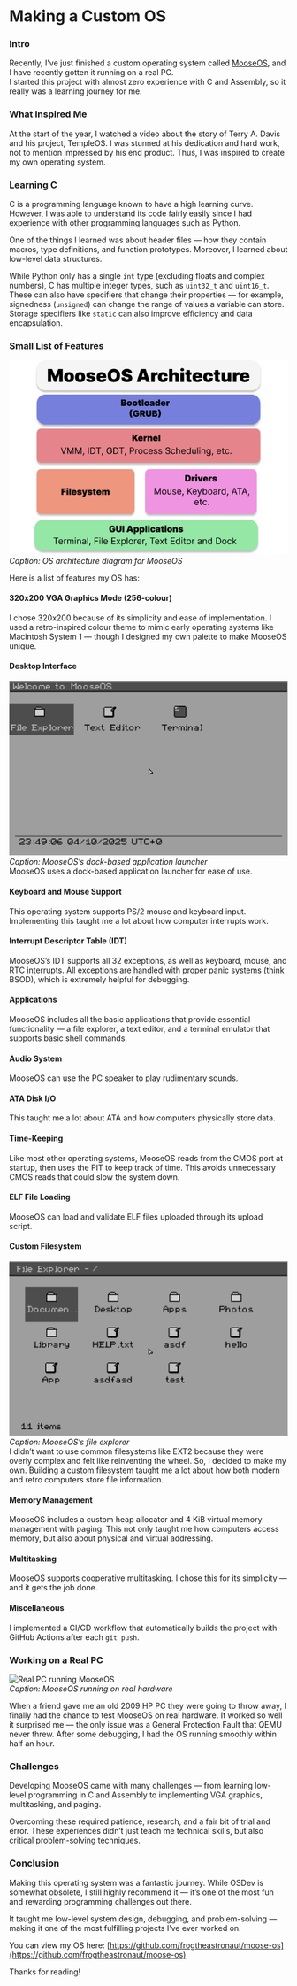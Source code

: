 # Making a Custom OS

### Intro
Recently, I've just finished a custom operating system called [MooseOS](https://github.com/frogtheastronaut/moose-os), and I have recently gotten it running on a real PC.  
I started this project with almost zero experience with C and Assembly, so it really was a learning journey for me.


### What Inspired Me
At the start of the year, I watched a video about the story of Terry A. Davis and his project, TempleOS. I was stunned at his dedication and hard work, not to mention impressed by his end product. Thus, I was inspired to create my own operating system.


### Learning C
C is a programming language known to have a high learning curve. However, I was able to understand its code fairly easily since I had experience with other programming languages such as Python.  

One of the things I learned was about header files — how they contain macros, type definitions, and function prototypes. Moreover, I learned about low-level data structures.  

While Python only has a single `int` type (excluding floats and complex numbers), C has multiple integer types, such as `uint32_t` and `uint16_t`. These can also have specifiers that change their properties — for example, signedness (`unsigned`) can change the range of values a variable can store. Storage specifiers like `static` can also improve efficiency and data encapsulation.


### Small List of Features

![OS Arch Diagram](https://raw.githubusercontent.com/frogtheastronaut/pw-images/refs/heads/main/MOOSE-OS/os-architecture.png)  
*Caption: OS architecture diagram for MooseOS*

Here is a list of features my OS has:

#### **320x200 VGA Graphics Mode (256-colour)**  
  I chose 320x200 because of its simplicity and ease of implementation. I used a retro-inspired colour theme to mimic early operating systems like Macintosh System 1 — though I designed my own palette to make MooseOS unique.

#### **Desktop Interface**  
  ![Dock](https://raw.githubusercontent.com/frogtheastronaut/pw-images/refs/heads/main/MOOSE-OS/moose-dock.png)  
  *Caption: MooseOS’s dock-based application launcher*  
  MooseOS uses a dock-based application launcher for ease of use.

#### **Keyboard and Mouse Support**  
  This operating system supports PS/2 mouse and keyboard input. Implementing this taught me a lot about how computer interrupts work.

#### **Interrupt Descriptor Table (IDT)**  
  MooseOS’s IDT supports all 32 exceptions, as well as keyboard, mouse, and RTC interrupts. All exceptions are handled with proper panic systems (think BSOD), which is extremely helpful for debugging.

#### **Applications**  
  MooseOS includes all the basic applications that provide essential functionality — a file explorer, a text editor, and a terminal emulator that supports basic shell commands.

#### **Audio System**  
  MooseOS can use the PC speaker to play rudimentary sounds.

#### **ATA Disk I/O**  
  This taught me a lot about ATA and how computers physically store data.

#### **Time-Keeping**  
  Like most other operating systems, MooseOS reads from the CMOS port at startup, then uses the PIT to keep track of time. This avoids unnecessary CMOS reads that could slow the system down.

#### **ELF File Loading**  
  MooseOS can load and validate ELF files uploaded through its upload script.

#### **Custom Filesystem**  
  ![File Explorer](https://raw.githubusercontent.com/frogtheastronaut/pw-images/refs/heads/main/MOOSE-OS/moose-explorer.png)  
  *Caption: MooseOS’s file explorer*  
  I didn’t want to use common filesystems like EXT2 because they were overly complex and felt like reinventing the wheel. So, I decided to make my own. Building a custom filesystem taught me a lot about how both modern and retro computers store file information.

#### **Memory Management**  
  MooseOS includes a custom heap allocator and 4 KiB virtual memory management with paging. This not only taught me how computers access memory, but also about physical and virtual addressing.

#### **Multitasking**  
  MooseOS supports cooperative multitasking. I chose this for its simplicity — and it gets the job done.

#### **Miscellaneous**  
  I implemented a CI/CD workflow that automatically builds the project with GitHub Actions after each `git push`. 


### Working on a Real PC

![Real PC running MooseOS](https://raw.githubusercontent.com/frogtheastronaut/pw-images/refs/heads/main/MOOSE-OS/moose-pc.png)  
*Caption: MooseOS running on real hardware*

When a friend gave me an old 2009 HP PC they were going to throw away, I finally had the chance to test MooseOS on real hardware. It worked so well it surprised me — the only issue was a General Protection Fault that QEMU never threw. After some debugging, I had the OS running smoothly within half an hour.


### Challenges
Developing MooseOS came with many challenges — from learning low-level programming in C and Assembly to implementing VGA graphics, multitasking, and paging.  

Overcoming these required patience, research, and a fair bit of trial and error. These experiences didn’t just teach me technical skills, but also critical problem-solving techniques.


### Conclusion
Making this operating system was a fantastic journey. While OSDev is somewhat obsolete, I still highly recommend it — it’s one of the most fun and rewarding programming challenges out there.  

It taught me low-level system design, debugging, and problem-solving — making it one of the most fulfilling projects I’ve ever worked on.

You can view my OS here: [https://github.com/frogtheastronaut/moose-os](https://github.com/frogtheastronaut/moose-os)

Thanks for reading!
